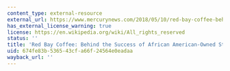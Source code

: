 ```yaml
---
content_type: external-resource
external_url: https://www.mercurynews.com/2018/05/10/red-bay-coffee-behind-the-success-of-african-american-owned-starbucks-alternative/
has_external_license_warning: true
license: https://en.wikipedia.org/wiki/All_rights_reserved
status: ''
title: 'Red Bay Coffee: Behind the Success of African American-Owned Starbucks Alternative'
uid: 674fe83b-5365-43cf-a66f-24564e0eadaa
wayback_url: ''
---
```

